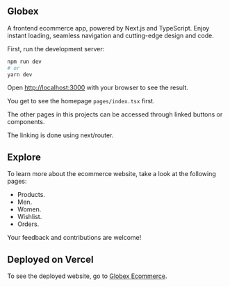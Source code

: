 ## Globex

A frontend ecommerce app, powered by Next.js and TypeScript. Enjoy instant loading, seamless navigation and cutting-edge design and code.

First, run the development server:

```bash
npm run dev
# or
yarn dev
```

Open [http://localhost:3000](http://localhost:3000) with your browser to see the result.

You get to see the homepage `pages/index.tsx` first.

The other pages in this projects can be accessed through linked buttons or components.

The linking is done using next/router.

## Explore

To learn more about the ecommerce website, take a look at the following pages:

- Products.
- Men.
- Women.
- Wishlist.
- Orders.

Your feedback and contributions are welcome!

## Deployed on Vercel

To see the deployed website, go to [Globex Ecommerce](https://globex-ecommerce.vercel.app/).
